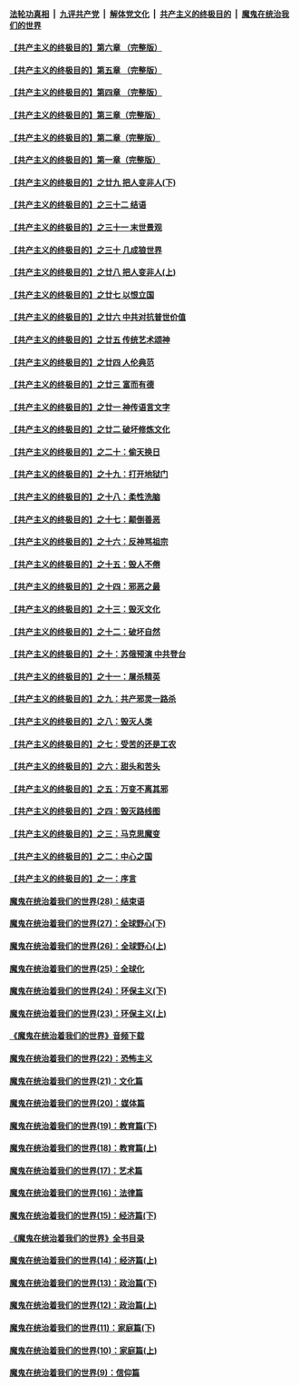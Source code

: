 

####  [法轮功真相](../../../../basic/blob/master/README.md?t=06221631) &nbsp;|&nbsp; [九评共产党](../../../../9ping.md/blob/master/README.md?t=06221631) &nbsp;|&nbsp; [解体党文化](../../../../jtdwh.md/blob/master/README.md?t=06221631)  &nbsp;|&nbsp; [共产主义的终极目的](../../../../gczydzjmd.md/blob/master/README.md?t=06221631) &nbsp;|&nbsp; [魔鬼在统治我们的世界](../../../../mgztzwmdsj.md/blob/master/README.md?t=06221631) 

#### [【共产主义的终极目的】第六章 （完整版）](../pages/nsc422/n11428913.md?t=06221631) 

#### [【共产主义的终极目的】第五章 （完整版）](../pages/nsc422/n11428912.md?t=06221631) 

#### [【共产主义的终极目的】第四章 （完整版）](../pages/nsc422/n11428907.md?t=06221631) 

#### [【共产主义的终极目的】第三章（完整版）](../pages/nsc422/n11428848.md?t=06221631) 

#### [【共产主义的终极目的】第二章（完整版）](../pages/nsc422/n11428831.md?t=06221631) 

#### [【共产主义的终极目的】第一章（完整版）](../pages/nsc422/n11417651.md?t=06221631) 

#### [【共产主义的终极目的】之廿九 把人变非人(下)](../pages/nsc422/n11344140.md?t=06221631) 

#### [【共产主义的终极目的】之三十二 结语](../pages/nsc422/n11360535.md?t=06221631) 

#### [【共产主义的终极目的】之三十一 末世景观](../pages/nsc422/n11351129.md?t=06221631) 

#### [【共产主义的终极目的】之三十 几成狼世界](../pages/nsc422/n11348280.md?t=06221631) 

#### [【共产主义的终极目的】之廿八 把人变非人(上)](../pages/nsc422/n11340492.md?t=06221631) 

#### [【共产主义的终极目的】之廿七 以恨立国](../pages/nsc422/n11336944.md?t=06221631) 

#### [【共产主义的终极目的】之廿六 中共对抗普世价值](../pages/nsc422/n11324785.md?t=06221631) 

#### [【共产主义的终极目的】之廿五 传统艺术颂神](../pages/nsc422/n11296396.md?t=06221631) 

#### [【共产主义的终极目的】之廿四 人伦典范](../pages/nsc422/n11296397.md?t=06221631) 

#### [【共产主义的终极目的】之廿三 富而有德](../pages/nsc422/n11283598.md?t=06221631) 

#### [【共产主义的终极目的】之廿一 神传语言文字](../pages/nsc422/n11263265.md?t=06221631) 

#### [【共产主义的终极目的】之廿二 破坏修炼文化](../pages/nsc422/n11245728.md?t=06221631) 

#### [【共产主义的终极目的】之二十：偷天换日](../pages/nsc422/n11238846.md?t=06221631) 

#### [【共产主义的终极目的】之十九：打开地狱门](../pages/nsc422/n11206376.md?t=06221631) 

#### [【共产主义的终极目的】之十八：柔性洗脑](../pages/nsc422/n11199994.md?t=06221631) 

#### [【共产主义的终极目的】之十七：颠倒善恶](../pages/nsc422/n11179782.md?t=06221631) 

#### [【共产主义的终极目的】之十六：反神骂祖宗](../pages/nsc422/n11166798.md?t=06221631) 

#### [【共产主义的终极目的】之十五：毁人不倦](../pages/nsc422/n11166792.md?t=06221631) 

#### [【共产主义的终极目的】之十四：邪恶之最](../pages/nsc422/n11150249.md?t=06221631) 

#### [【共产主义的终极目的】之十三：毁灭文化](../pages/nsc422/n11135227.md?t=06221631) 

#### [【共产主义的终极目的】之十二：破坏自然](../pages/nsc422/n11135214.md?t=06221631) 

#### [【共产主义的终极目的】之十：苏俄预演 中共登台](../pages/nsc422/n11118424.md?t=06221631) 

#### [【共产主义的终极目的】之十一：屠杀精英](../pages/nsc422/n11118442.md?t=06221631) 

#### [【共产主义的终极目的】之九：共产邪灵一路杀](../pages/nsc422/n11114139.md?t=06221631) 

#### [【共产主义的终极目的】之八：毁灭人类](../pages/nsc422/n11108503.md?t=06221631) 

#### [【共产主义的终极目的】之七：受苦的还是工农](../pages/nsc422/n11101809.md?t=06221631) 

#### [【共产主义的终极目的】之六：甜头和苦头](../pages/nsc422/n11096971.md?t=06221631) 

#### [【共产主义的终极目的】之五：万变不离其邪](../pages/nsc422/n11091285.md?t=06221631) 

#### [【共产主义的终极目的】之四：毁灭路线图](../pages/nsc422/n11086284.md?t=06221631) 

#### [【共产主义的终极目的】之三：马克思魔变](../pages/nsc422/n11061941.md?t=06221631) 

#### [【共产主义的终极目的】之二：中心之国](../pages/nsc422/n11047728.md?t=06221631) 

#### [【共产主义的终极目的】之一：序言](../pages/nsc422/n11086077.md?t=06221631) 

#### [魔鬼在统治着我们的世界(28)：结束语](../pages/nsc422/n10936246.md?t=06221631) 

#### [魔鬼在统治着我们的世界(27)：全球野心(下)](../pages/nsc422/n10928319.md?t=06221631) 

#### [魔鬼在统治着我们的世界(26)：全球野心(上)](../pages/nsc422/n10900318.md?t=06221631) 

#### [魔鬼在统治着我们的世界(25)：全球化](../pages/nsc422/n10788205.md?t=06221631) 

#### [魔鬼在统治着我们的世界(24)：环保主义(下)](../pages/nsc422/n10695307.md?t=06221631) 

#### [魔鬼在统治着我们的世界(23)：环保主义(上)](../pages/nsc422/n10688613.md?t=06221631) 

#### [《魔鬼在统治着我们的世界》音频下载](../pages/nsc422/n10635553.md?t=06221631) 

#### [魔鬼在统治着我们的世界(22)：恐怖主义](../pages/nsc422/n10614727.md?t=06221631) 

#### [魔鬼在统治着我们的世界(21)：文化篇](../pages/nsc422/n10597706.md?t=06221631) 

#### [魔鬼在统治着我们的世界(20)：媒体篇](../pages/nsc422/n10586579.md?t=06221631) 

#### [魔鬼在统治着我们的世界(19)：教育篇(下)](../pages/nsc422/n10564808.md?t=06221631) 

#### [魔鬼在统治着我们的世界(18)：教育篇(上)](../pages/nsc422/n10526970.md?t=06221631) 

#### [魔鬼在统治着我们的世界(17)：艺术篇](../pages/nsc422/n10499093.md?t=06221631) 

#### [魔鬼在统治着我们的世界(16)：法律篇](../pages/nsc422/n10485969.md?t=06221631) 

#### [魔鬼在统治着我们的世界(15)：经济篇(下)](../pages/nsc422/n10469975.md?t=06221631) 

#### [《魔鬼在统治着我们的世界》全书目录](../pages/nsc422/n10464261.md?t=06221631) 

#### [魔鬼在统治着我们的世界(14)：经济篇(上)](../pages/nsc422/n10457370.md?t=06221631) 

#### [魔鬼在统治着我们的世界(13)：政治篇(下)](../pages/nsc422/n10448270.md?t=06221631) 

#### [魔鬼在统治着我们的世界(12)：政治篇(上)](../pages/nsc422/n10444576.md?t=06221631) 

#### [魔鬼在统治着我们的世界(11)：家庭篇(下)](../pages/nsc422/n10440961.md?t=06221631) 

#### [魔鬼在统治着我们的世界(10)：家庭篇(上)](../pages/nsc422/n10435448.md?t=06221631) 

#### [魔鬼在统治着我们的世界(9)：信仰篇](../pages/nsc422/n10432159.md?t=06221631) 

